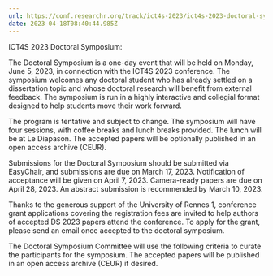 ```yaml
---
url: https://conf.researchr.org/track/ict4s-2023/ict4s-2023-doctoral-symposium
date: 2023-04-18T08:40:44.985Z
---
```


ICT4S 2023 Doctoral Symposium:

The Doctoral Symposium is a one-day event that will be held on Monday, June 5, 2023, in connection with the ICT4S 2023
conference. The symposium welcomes any doctoral student who has already settled on a dissertation topic and whose
doctoral research will benefit from external feedback. The symposium is run in a highly interactive and collegial format
designed to help students move their work forward.

The program is tentative and subject to change. The symposium will have four sessions, with coffee breaks and lunch
breaks provided. The lunch will be at Le Diapason. The accepted papers will be optionally published in an open access
archive (CEUR).

Submissions for the Doctoral Symposium should be submitted via EasyChair, and submissions are due on March 17, 2023.
Notification of acceptance will be given on April 7, 2023. Camera-ready papers are due on April 28, 2023. An abstract
submission is recommended by March 10, 2023.

Thanks to the generous support of the University of Rennes 1, conference grant applications covering the registration
fees are invited to help authors of accepted DS 2023 papers attend the conference. To apply for the grant, please send
an email once accepted to the doctoral symposium.

The Doctoral Symposium Committee will use the following criteria to curate the participants for the symposium. The
accepted papers will be published in an open access archive (CEUR) if desired.
